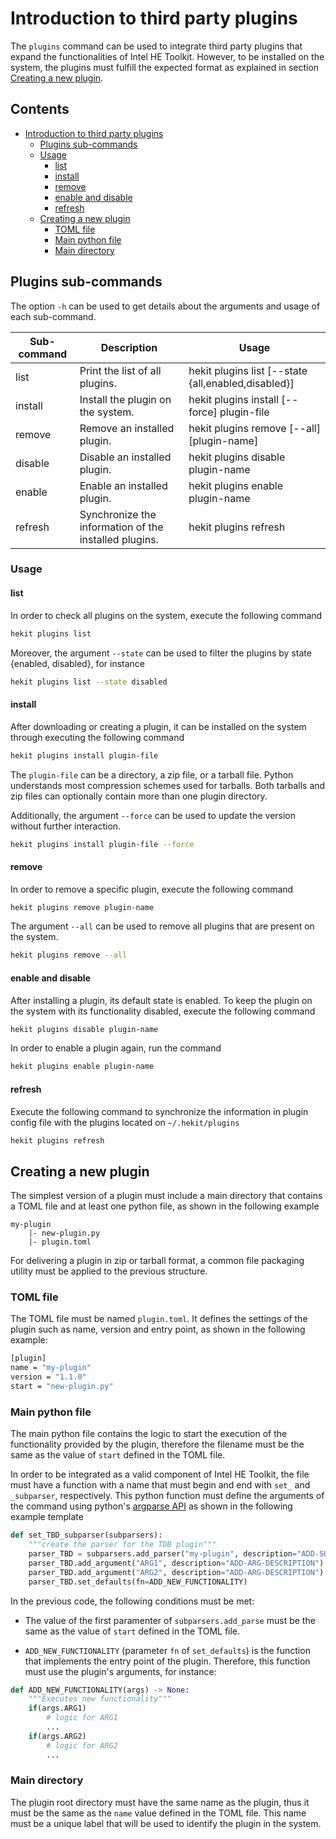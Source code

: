 # Introduction to third party plugins
The `plugins` command can be used to integrate third party plugins
that expand the functionalities of Intel HE Toolkit. However,
to be installed on the system, the plugins must fulfill the expected
format as explained in section [Creating a new plugin](#creating-a-new-plugin).


## Contents
- [Introduction to third party plugins](#introduction-to-third-party-plugins)
  - [Plugins sub-commands](#plugins-sub-commands)
  - [Usage](#usage)
     - [list](#list)
     - [install](#install)
     - [remove](#remove)
     - [enable and disable](#enable-and-disable)
     - [refresh](#refresh)
  - [Creating a new plugin](#creating-a-new-plugin)
     - [TOML file](#toml-file)
     - [Main python file](#main-python-file)
     - [Main directory](#main-directory)

## Plugins sub-commands
The option `-h` can be used to get details about the arguments
and usage of each sub-command.

| Sub-command | Description | Usage
|-----------|-----------|-----------|
| list | Print the list of all plugins. | hekit plugins list [--state {all,enabled,disabled}]
| install | Install the plugin on the system. | hekit plugins install [--force] plugin-file
| remove | Remove an installed plugin. | hekit plugins remove [--all] [plugin-name]
| disable | Disable an installed plugin. | hekit plugins disable plugin-name
| enable | Enable an installed plugin. | hekit plugins enable plugin-name
| refresh | Synchronize the information of the installed plugins. | hekit plugins refresh

### Usage

#### list
In order to check all plugins on the system, execute the following command
```bash
hekit plugins list
```

Moreover, the argument `--state` can be used to filter the plugins
by state {enabled, disabled}, for instance
```bash
hekit plugins list --state disabled
```

#### install
After downloading or creating a plugin, it can be installed on
the system through executing the following command
```bash
hekit plugins install plugin-file
```
The `plugin-file` can be a directory, a zip file, or a tarball file.
Python understands most compression schemes used for tarballs. Both
tarballs and zip files can optionally contain more than one plugin
directory.

Additionally, the argument `--force` can be used to update the
version without further interaction.
```bash
hekit plugins install plugin-file --force
```

#### remove
In order to remove a specific plugin, execute the following command
```bash
hekit plugins remove plugin-name
```

The argument `--all` can be used to remove all plugins that are present on the
system.
```bash
hekit plugins remove --all
```

#### enable and disable
After installing a plugin, its default state is enabled. To keep
the plugin on the system with its functionality disabled, execute
the following command
```bash
hekit plugins disable plugin-name
```

In order to enable a plugin again, run the command
```bash
hekit plugins enable plugin-name
```

#### refresh
Execute the following command to synchronize the information in plugin
config file with the plugins located on `~/.hekit/plugins`
```bash
hekit plugins refresh
```

## Creating a new plugin
The simplest version of a plugin must include a main directory
that contains a TOML file and at least one python file, as shown
in the following example
```
my-plugin
    |- new-plugin.py
    |- plugin.toml
```

For delivering a plugin in zip or tarball format, a common file
packaging utility must be applied to the previous structure.

### TOML file
The TOML file must be named `plugin.toml`. It defines the settings
of the plugin such as name, version and entry point, as shown in the
following example:
```bash
[plugin]
name = "my-plugin"
version = "1.1.0"
start = "new-plugin.py"
```

### Main python file
The main python file contains the logic to start the execution of the
functionality provided by the plugin, therefore the filename must be
the same as the value of `start` defined in the TOML file.

In order to be integrated as a valid component of Intel HE Toolkit,
the file must have a function with a name that must begin and end with `set_`
and `_subparser`, respectively. This python function must define the
arguments of the command using python's
[argparse API](https://docs.python.org/3/library/argparse.html#) as shown in
the following example template
```python
def set_TBD_subparser(subparsers):
    """create the parser for the TDB plugin"""
    parser_TBD = subparsers.add_parser("my-plugin", description="ADD-SUBPARSER-DESCRIPTION")
    parser_TBD.add_argument("ARG1", description="ADD-ARG-DESCRIPTION")
    parser_TBD.add_argument("ARG2", description="ADD-ARG-DESCRIPTION")
    parser_TBD.set_defaults(fn=ADD_NEW_FUNCTIONALITY)
```

In the previous code, the following conditions must be met:

* The value of the first paramenter of `subparsers.add_parse` must be the
same as the value of `start` defined in the TOML file.

* `ADD_NEW_FUNCTIONALITY` (parameter `fn` of `set_defaults`) is the function
that implements the entry point of the plugin. Therefore, this function
must use the plugin's arguments, for instance:
```python
def ADD_NEW_FUNCTIONALITY(args) -> None:
    """Executes new functionality"""
    if(args.ARG1)
        # logic for ARG1
        ...
    if(args.ARG2)
        # logic for ARG2
        ...
```

### Main directory
The plugin root directory must have the same name as the plugin, thus
it must be the same as the `name` value defined in the TOML file. This
name must be a unique label that will be used to identify the plugin
in the system.
